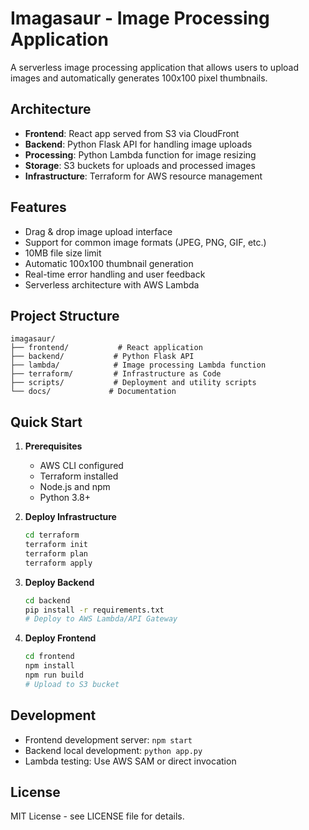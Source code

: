 # Imagasaur - Image Processing Application

A serverless image processing application that allows users to upload images and automatically generates 100x100 pixel thumbnails.

## Architecture

- **Frontend**: React app served from S3 via CloudFront
- **Backend**: Python Flask API for handling image uploads
- **Processing**: Python Lambda function for image resizing
- **Storage**: S3 buckets for uploads and processed images
- **Infrastructure**: Terraform for AWS resource management

## Features

- Drag & drop image upload interface
- Support for common image formats (JPEG, PNG, GIF, etc.)
- 10MB file size limit
- Automatic 100x100 thumbnail generation
- Real-time error handling and user feedback
- Serverless architecture with AWS Lambda

## Project Structure

```
imagasaur/
├── frontend/           # React application
├── backend/           # Python Flask API
├── lambda/            # Image processing Lambda function
├── terraform/         # Infrastructure as Code
├── scripts/           # Deployment and utility scripts
└── docs/             # Documentation
```

## Quick Start

1. **Prerequisites**
   - AWS CLI configured
   - Terraform installed
   - Node.js and npm
   - Python 3.8+

2. **Deploy Infrastructure**
   ```bash
   cd terraform
   terraform init
   terraform plan
   terraform apply
   ```

3. **Deploy Backend**
   ```bash
   cd backend
   pip install -r requirements.txt
   # Deploy to AWS Lambda/API Gateway
   ```

4. **Deploy Frontend**
   ```bash
   cd frontend
   npm install
   npm run build
   # Upload to S3 bucket
   ```

## Development

- Frontend development server: `npm start`
- Backend local development: `python app.py`
- Lambda testing: Use AWS SAM or direct invocation

## License

MIT License - see LICENSE file for details.
